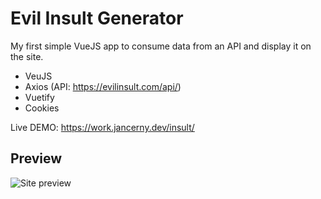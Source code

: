 # Evil Insult Generator
My first simple VueJS app to consume data from an API and display it on the site.

- VeuJS
- Axios (API: https://evilinsult.com/api/)
- Vuetify
- Cookies

Live DEMO: https://work.jancerny.dev/insult/

## Preview
![Site preview](https://i.imgur.com/0oOhg0h.png)
